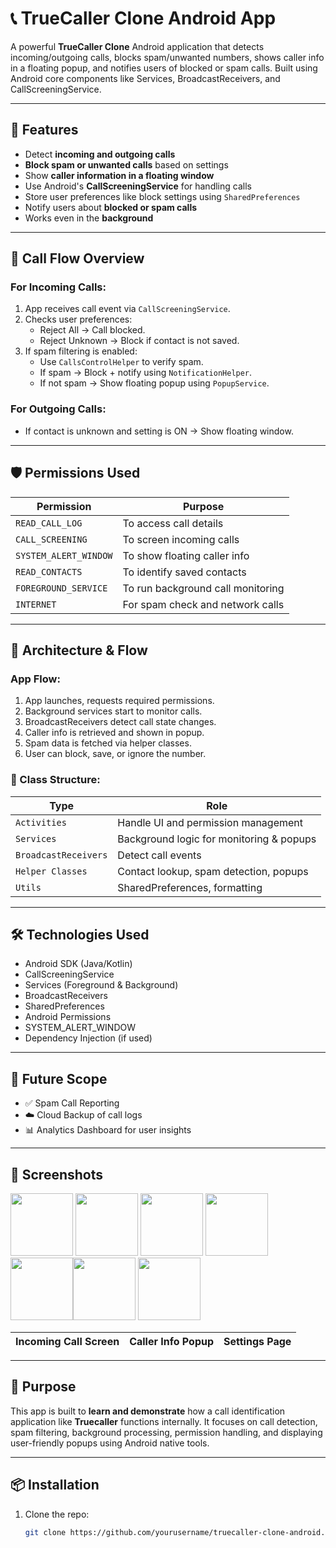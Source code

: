 # 📞 TrueCaller Clone Android App

A powerful **TrueCaller Clone** Android application that detects incoming/outgoing calls, blocks spam/unwanted numbers, shows caller info in a floating popup, and notifies users of blocked or spam calls. Built using Android core components like Services, BroadcastReceivers, and CallScreeningService.

---

## 🚀 Features

- Detect **incoming and outgoing calls**
- **Block spam or unwanted calls** based on settings
- Show **caller information in a floating window**
- Use Android's **CallScreeningService** for handling calls
- Store user preferences like block settings using `SharedPreferences`
- Notify users about **blocked or spam calls**
- Works even in the **background**

---

## 📲 Call Flow Overview

### For Incoming Calls:

1. App receives call event via `CallScreeningService`.
2. Checks user preferences:
   - Reject All → Call blocked.
   - Reject Unknown → Block if contact is not saved.
3. If spam filtering is enabled:
   - Use `CallsControlHelper` to verify spam.
   - If spam → Block + notify using `NotificationHelper`.
   - If not spam → Show floating popup using `PopupService`.

### For Outgoing Calls:

- If contact is unknown and setting is ON → Show floating window.

---

## 🛡 Permissions Used

| Permission | Purpose |
|-----------|---------|
| `READ_CALL_LOG` | To access call details |
| `CALL_SCREENING` | To screen incoming calls |
| `SYSTEM_ALERT_WINDOW` | To show floating caller info |
| `READ_CONTACTS` | To identify saved contacts |
| `FOREGROUND_SERVICE` | To run background call monitoring |
| `INTERNET` | For spam check and network calls |

---

## 📐 Architecture & Flow

### App Flow:

1. App launches, requests required permissions.
2. Background services start to monitor calls.
3. BroadcastReceivers detect call state changes.
4. Caller info is retrieved and shown in popup.
5. Spam data is fetched via helper classes.
6. User can block, save, or ignore the number.

### 🔧 Class Structure:

| Type | Role |
|------|------|
| `Activities` | Handle UI and permission management |
| `Services` | Background logic for monitoring & popups |
| `BroadcastReceivers` | Detect call events |
| `Helper Classes` | Contact lookup, spam detection, popups |
| `Utils` | SharedPreferences, formatting |

---

## 🛠 Technologies Used

- Android SDK (Java/Kotlin)
- CallScreeningService
- Services (Foreground & Background)
- BroadcastReceivers
- SharedPreferences
- Android Permissions
- SYSTEM_ALERT_WINDOW
- Dependency Injection (if used)

---

## 🔮 Future Scope

- ✅ Spam Call Reporting
- ☁️ Cloud Backup of call logs
- 📊 Analytics Dashboard for user insights

---

## 📸 Screenshots



<img src="https://github.com/user-attachments/assets/3eb3fa01-c08c-49bf-8a73-dfc29b2282af" width="100"/> <img src="https://github.com/user-attachments/assets/64155d0f-c566-4e23-b095-cbfc0710d924" width="100"/>
<img src="https://github.com/user-attachments/assets/81299adf-258a-4cf2-824c-6ab1f6e7e6c6" width="100"/> <img src="https://github.com/user-attachments/assets/9c5c9427-7986-46b9-9a8b-a8a1603ae90c" width="100"/>
 <img src="https://github.com/user-attachments/assets/a209eae7-88eb-41e0-9abb-10992efb62de" width="100"/><img src="https://github.com/user-attachments/assets/47facec9-e078-499b-bda9-ff7c88c2885a" width="100"/> <img src="https://github.com/user-attachments/assets/6e320c84-e9b7-44ae-a15c-d2cf79059e33" width="100"/>

| Incoming Call Screen | Caller Info Popup | Settings Page |
|----------------------|-------------------|----------------|


---

## 🎯 Purpose

This app is built to **learn and demonstrate** how a call identification application like **Truecaller** functions internally. It focuses on call detection, spam filtering, background processing, permission handling, and displaying user-friendly popups using Android native tools.

---

## 📦 Installation

1. Clone the repo:
   ```bash
   git clone https://github.com/yourusername/truecaller-clone-android.git
